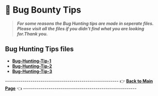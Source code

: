# 📝 Bug Bounty Tips
> ***For some reasons the Bug Hunting tips are made in seperate files. Please visit all the files if you didn't find what you are looking for.Thank you.***
## Bug Hunting Tips files
- **[Bug-Hunting-Tip-1](Tip-files/tip-file-1.md)**
- **[Bug-Hunting-Tip-2](Tip-files/tip-file-2.md)**
- **[Bug-Hunting-Tip-3](Tip-files/tip-file-3.md)**

---------------------------------------------------------- 👉 **[Back to Main Page](https://github.com/thevillagehacker/Bug-Hunting)** 👈 ----------------------------------------------------------
